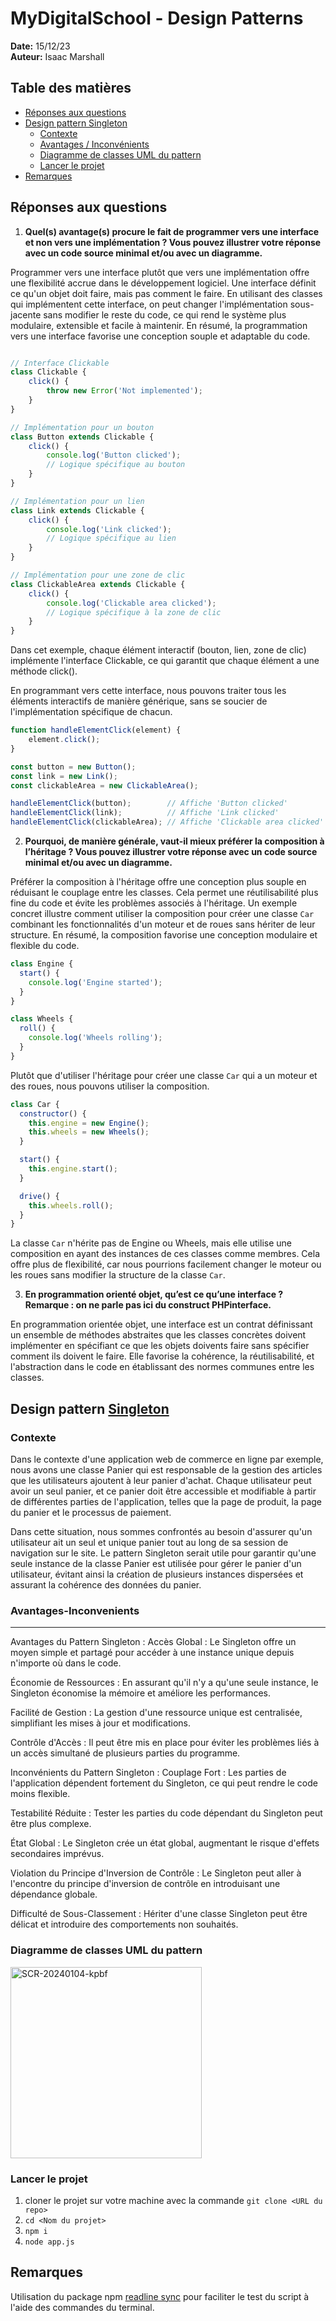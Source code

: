 # MyDigitalSchool - Design Patterns

**Date:** 15/12/23  
**Auteur:** Isaac Marshall

## Table des matières

- [Réponses aux questions](#réponses-aux-questions)
- [Design pattern Singleton](#design-pattern-singleton)
  - [Contexte](#contexte)
  - [Avantages / Inconvénients](#avantages-inconvenients)
  - [Diagramme de classes UML du pattern](#diagramme-de-classes-uml-du-pattern)
  - [Lancer le projet](#lancer-le-projet)
- [Remarques](#remarques)
## Réponses aux questions


1. **Quel(s) avantage(s) procure le fait de programmer vers une interface et non vers une implémentation ? Vous pouvez illustrer votre réponse avec un code source minimal et/ou avec un diagramme.**

   

Programmer vers une interface plutôt que vers une implémentation offre une flexibilité accrue dans le développement logiciel. Une interface définit ce qu'un objet doit faire, mais pas comment le faire. En utilisant des classes qui implémentent cette interface, on peut changer l'implémentation sous-jacente sans modifier le reste du code, ce qui rend le système plus modulaire, extensible et facile à maintenir. En résumé, la programmation vers une interface favorise une conception souple et adaptable du code.


```javascript

// Interface Clickable
class Clickable {
    click() {
        throw new Error('Not implemented');
    }
}

// Implémentation pour un bouton
class Button extends Clickable {
    click() {
        console.log('Button clicked');
        // Logique spécifique au bouton
    }
}

// Implémentation pour un lien
class Link extends Clickable {
    click() {
        console.log('Link clicked');
        // Logique spécifique au lien
    }
}

// Implémentation pour une zone de clic
class ClickableArea extends Clickable {
    click() {
        console.log('Clickable area clicked');
        // Logique spécifique à la zone de clic
    }
}
```


Dans cet exemple, chaque élément interactif (bouton, lien, zone de clic) implémente l'interface Clickable, ce qui garantit que chaque élément a une méthode click().

En programmant vers cette interface, nous pouvons traiter tous les éléments interactifs de manière générique, sans se soucier de l'implémentation spécifique de chacun.

```javascript
function handleElementClick(element) {
    element.click();
}

const button = new Button();
const link = new Link();
const clickableArea = new ClickableArea();

handleElementClick(button);        // Affiche 'Button clicked'
handleElementClick(link);          // Affiche 'Link clicked'
handleElementClick(clickableArea); // Affiche 'Clickable area clicked'

```


2. **Pourquoi, de manière générale, vaut-il mieux préférer la composition à l’héritage ? Vous pouvez illustrer votre réponse avec un code source minimal et/ou avec un diagramme.**

   

Préférer la composition à l'héritage offre une conception plus souple en réduisant le couplage entre les classes. Cela permet une réutilisabilité plus fine du code et évite les problèmes associés à l'héritage. Un exemple concret illustre comment utiliser la composition pour créer une classe `Car` combinant les fonctionnalités d'un moteur et de roues sans hériter de leur structure. En résumé, la composition favorise une conception modulaire et flexible du code.


```javascript
class Engine {
  start() {
    console.log('Engine started');
  }
}

class Wheels {
  roll() {
    console.log('Wheels rolling');
  }
}

```
Plutôt que d'utiliser l'héritage pour créer une classe `Car` qui a un moteur et des roues, nous pouvons utiliser la composition.

```javascript
class Car {
  constructor() {
    this.engine = new Engine();
    this.wheels = new Wheels();
  }

  start() {
    this.engine.start();
  }

  drive() {
    this.wheels.roll();
  }
}

```
La classe `Car` n'hérite pas de Engine ou Wheels, mais elle utilise une composition en ayant des instances de ces classes comme membres. Cela offre plus de flexibilité, car nous pourrions facilement changer le moteur ou les roues sans modifier la structure de la classe `Car`.



3. **En programmation orienté objet, qu’est ce qu’une interface ? Remarque : on ne parle pas ici du construct PHPinterface.**



En programmation orientée objet, une interface est un contrat définissant un ensemble de méthodes abstraites que les classes concrètes doivent implémenter en spécifiant ce que les objets doivents faire sans spécifier comment ils doivent le faire. Elle favorise la cohérence, la réutilisabilité, et l'abstraction dans le code en établissant des normes communes entre les classes.

## Design pattern [Singleton](https://refactoring.guru/fr/design-patterns/singleton)

    
### Contexte

    
Dans le contexte d'une application web de commerce en ligne par exemple, nous avons une classe Panier qui est responsable de la gestion des articles que les utilisateurs ajoutent à leur panier d'achat. Chaque utilisateur peut avoir un seul panier, et ce panier doit être accessible et modifiable à partir de différentes parties de l'application, telles que la page de produit, la page du panier et le processus de paiement.

Dans cette situation, nous sommes confrontés au besoin d'assurer qu'un utilisateur ait un seul et unique panier tout au long de sa session de navigation sur le site. Le pattern Singleton serait utile pour garantir qu'une seule instance de la classe Panier est utilisée pour gérer le panier d'un utilisateur, évitant ainsi la création de plusieurs instances dispersées et assurant la cohérence des données du panier.
   
   
### Avantages-Inconvenients
---


Avantages du Pattern Singleton :
Accès Global : Le Singleton offre un moyen simple et partagé pour accéder à une instance unique depuis n'importe où dans le code.

Économie de Ressources : En assurant qu'il n'y a qu'une seule instance, le Singleton économise la mémoire et améliore les performances.

Facilité de Gestion : La gestion d'une ressource unique est centralisée, simplifiant les mises à jour et modifications.

Contrôle d'Accès : Il peut être mis en place pour éviter les problèmes liés à un accès simultané de plusieurs parties du programme.

Inconvénients du Pattern Singleton :
Couplage Fort : Les parties de l'application dépendent fortement du Singleton, ce qui peut rendre le code moins flexible.

Testabilité Réduite : Tester les parties du code dépendant du Singleton peut être plus complexe.

État Global : Le Singleton crée un état global, augmentant le risque d'effets secondaires imprévus.

Violation du Principe d'Inversion de Contrôle : Le Singleton peut aller à l'encontre du principe d'inversion de contrôle en introduisant une dépendance globale.

Difficulté de Sous-Classement : Hériter d'une classe Singleton peut être délicat et introduire des comportements non souhaités.

### Diagramme de classes UML du pattern

<img width="306" alt="SCR-20240104-kpbf" src="https://github.com/Dteeech/MDS-design-pattern/assets/100597736/18c98906-b566-435d-be67-02a44db48f41">

### Lancer le projet
  1. cloner le projet sur votre machine avec la commande `git clone <URL du repo>`
  2. `cd <Nom du projet>`
  3. `npm i`
  4. `node app.js`

## Remarques
Utilisation du package npm [readline sync](https://www.npmjs.com/package/readline-sync) pour faciliter le test du script à l'aide des commandes du terminal.

